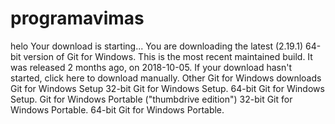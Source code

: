 # programavimas
helo
Your download is starting...
You are downloading the latest (2.19.1) 64-bit version of Git for Windows. This is the most recent maintained build. It was released 2 months ago, on 2018-10-05. 
If your download hasn't started, click here to download manually. 
Other Git for Windows downloads
Git for Windows Setup
32-bit Git for Windows Setup. 
64-bit Git for Windows Setup. 
Git for Windows Portable ("thumbdrive edition")
32-bit Git for Windows Portable. 
64-bit Git for Windows Portable. 
